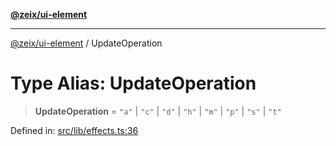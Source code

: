 [**@zeix/ui-element**](../README.md)

***

[@zeix/ui-element](../globals.md) / UpdateOperation

# Type Alias: UpdateOperation

> **UpdateOperation** = `"a"` \| `"c"` \| `"d"` \| `"h"` \| `"m"` \| `"p"` \| `"s"` \| `"t"`

Defined in: [src/lib/effects.ts:36](https://github.com/zeixcom/ui-element/blob/1c318eb583bce4633e1df4a42dee77859303e28e/src/lib/effects.ts#L36)

